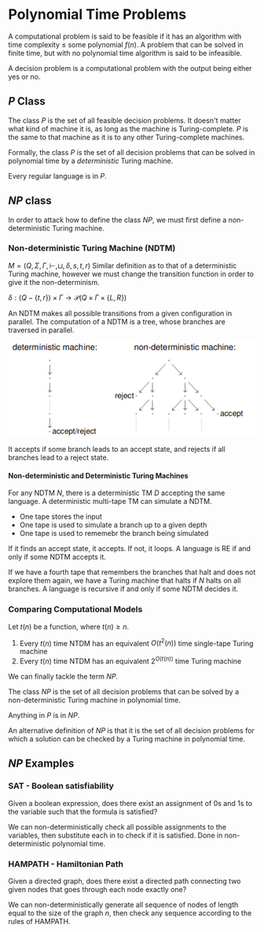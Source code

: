 # Polynomial Time Problems

A computational problem is said to be feasible if it has an algorithm with time complexity $\leq$ some polynomial $f(n)$.
A problem that can be solved in finite time, but with no polynomial time algorithm is said to be infeasible.

A decision problem is a computational problem with the output being either yes or no.

## $P$ Class

The class $P$ is the set of all feasible decision problems. It doesn't matter what kind of machine it is, as long as the machine is Turing-complete. $P$ is the same to that machine as it is to any other Turing-complete machines.

Formally, the class $P$ is the set of all decision problems that can be solved in polynomial time by a *deterministic* Turing machine.

Every regular language is in $P$.

## $NP$ class

In order to attack how to define the class $NP$, we must first define a non-deterministic Turing machine.

### Non-deterministic Turing Machine (NDTM)

$M = (Q,\Sigma, \Gamma, \vdash, \sqcup, \delta, s, t, r)$
Similar definition as to that of a deterministic Turing machine, however we must change the transition function in order to give it the non-determinism.

$\delta:(Q-\{t,r\})\times \Gamma \rightarrow \mathcal{P}(Q\times \Gamma \times \{L,R\})$

An NDTM makes all possible transitions from a given configuration in parallel. The computation of a NDTM is a tree, whose branches are traversed in parallel.

![](np1.png)

It accepts if some branch leads to an accept state, and rejects if all branches lead to a reject state.

#### Non-deterministic and Deterministic Turing Machines

For any NDTM $N$, there is a deterministic TM $D$ accepting the same language.
A deterministic multi-tape TM can simulate a NDTM.

* One tape stores the input
* One tape is used to simulate a branch up to a given depth
* One tape is used to rememebr the branch being simulated

If it finds an accept state, it accepts. If not, it loops.
A language is RE if and only if some NDTM accepts it.

If we have a fourth tape that remembers the branches that halt and does not explore them again, we have a Turing machine that halts if $N$ halts on all branches.
A language is recursive if and only if some NDTM decides it.

### Comparing Computational Models

Let $t(n)$ be a function, where $t(n) \geq n$.

1. Every $t(n)$ time NTDM has an equivalent $O(t^2(n))$ time single-tape Turing machine
2. Every $t(n)$ time NTDM has an equivalent $2^{O(t(n))}$ time Turing machine

We can finally tackle the term $NP$.

The class $NP$ is the set of all decision problems that can be solved by a non-deterministic Turing machine in polynomial time.

Anything in $P$ is in $NP$. 

An alternative definition of $NP$ is that it is the set of all decision problems for which a solution can be checked by a Turing machine in polynomial time.

## $NP$ Examples

### SAT - Boolean satisfiability

Given a boolean expression, does there exist an assignment of 0s and 1s to the variable such that the formula is satisfied?

We can non-deterministically check all possible assignments to the variables, then substitute each in to check if it is satisfied.
Done in non-deterministic polynomial time.

### HAMPATH - Hamiltonian Path

Given a directed graph, does there exist a directed path connecting two given nodes that goes through each node exactly one?

We can non-deterministically generate all sequence of nodes of length equal to the size of the graph $n$, then check any sequence according to the rules of HAMPATH.

